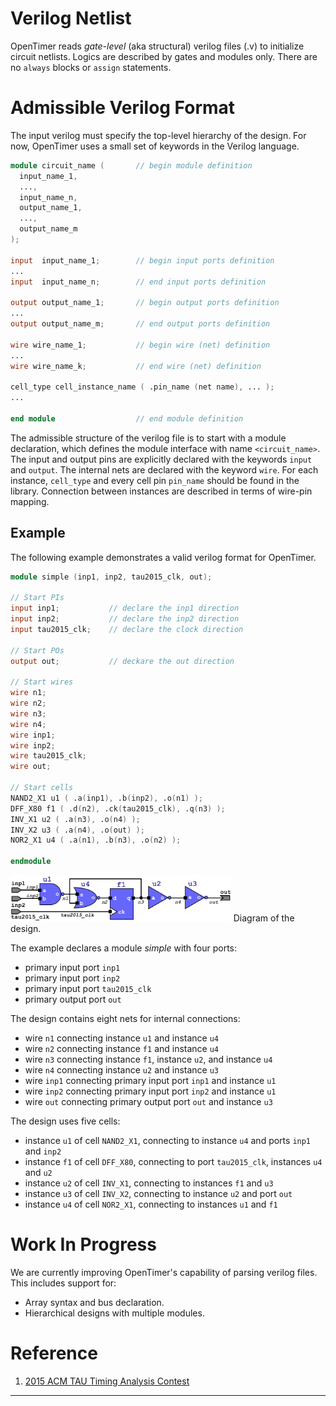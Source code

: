 # Verilog Netlist

OpenTimer reads *gate-level* (aka structural) verilog files (.v) 
to initialize circuit netlists.
Logics are described by gates and modules only. There are no `always` blocks
or `assign` statements.

# Admissible Verilog Format

The input verilog must specify the top-level hierarchy of the design.
For now, OpenTimer uses a small set of keywords in the Verilog language.

```verilog
module circuit_name (       // begin module definition
  input_name_1, 
  ...,
  input_name_n,
  output_name_1,
  ...,
  output_name_m
);

input  input_name_1;        // begin input ports definition
...
input  input_name_n;        // end input ports definition

output output_name_1;       // begin output ports definition
...
output output_name_m;       // end output ports definition

wire wire_name_1;           // begin wire (net) definition
...
wire wire_name_k;           // end wire (net) definition

cell_type cell_instance_name ( .pin_name (net name), ... );
...

end module                  // end module definition
```

The admissible structure of the verilog file is to start with a module declaration, 
which defines the module interface with name `<circuit_name>`.
The input and output pins are explicitly declared with the keywords `input` and `output`.
The internal nets are declared with the keyword `wire`.
For each instance, `cell_type` and every cell pin `pin_name` should be found in the library.
Connection between instances are described in terms of wire-pin mapping.

## Example

The following example demonstrates a valid verilog format for OpenTimer.

```verilog
module simple (inp1, inp2, tau2015_clk, out);

// Start PIs
input inp1;           // declare the inp1 direction
input inp2;           // declare the inp2 direction
input tau2015_clk;    // declare the clock direction

// Start POs
output out;           // deckare the out direction

// Start wires
wire n1;
wire n2;
wire n3;
wire n4;
wire inp1;
wire inp2;
wire tau2015_clk;
wire out;

// Start cells
NAND2_X1 u1 ( .a(inp1), .b(inp2), .o(n1) );
DFF_X80 f1 ( .d(n2), .ck(tau2015_clk), .q(n3) );
INV_X1 u2 ( .a(n3), .o(n4) );
INV_X2 u3 ( .a(n4), .o(out) );
NOR2_X1 u4 ( .a(n1), .b(n3), .o(n2) );

endmodule
```

<p>
<img src="verilog_example.png" width="70%">
Diagram of the design.
</p>

The example declares a module *simple* with four ports:
+ primary input port `inp1`
+ primary input port `inp2`
+ primary input port `tau2015_clk`
+ primary output port `out`

The design contains eight nets for internal connections:
+ wire `n1` connecting instance `u1` and instance `u4`
+ wire `n2` connecting instance `f1` and instance `u4`
+ wire `n3` connecting instance `f1`, instance `u2`, and instance `u4`
+ wire `n4` connecting instance `u2` and instance `u3` 
+ wire `inp1` connecting primary input port `inp1` and instance `u1`
+ wire `inp2` connecting primary input port `inp2` and instance `u1`
+ wire `out` connecting primary output port `out` and instance `u3`

The design uses five cells:
+ instance `u1` of cell `NAND2_X1`, connecting to instance `u4` and ports `inp1` and `inp2`
+ instance `f1` of cell `DFF_X80`, connecting to port `tau2015_clk`, instances `u4` and `u2`
+ instance `u2` of cell `INV_X1`, connecting to instances `f1` and `u3`
+ instance `u3` of cell `INV_X2`, connecting to instance `u2` and port `out`
+ instance `u4` of cell `NOR2_X1`, connecting to instances `u1` and `f1`

# Work In Progress

We are currently improving OpenTimer's capability of parsing verilog files.
This includes support for:

+ Array syntax and bus declaration.
+ Hierarchical designs with multiple modules.



# Reference
1. [2015 ACM TAU Timing Analysis Contest][TAU15]

* * *

[TAU15]:        https://sites.google.com/site/taucontest2015/







